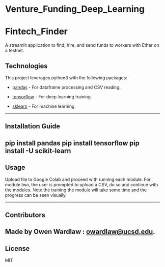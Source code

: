 # Venture_Funding_Deep_Learning

# Fintech_Finder
A streamlit application to find, hire, and send funds to workers with Ether on a testnet. 


## Technologies

This project leverages python3 with the following packages:


* [pandas](https://pandas.pydata.org/docs/getting_started/install.html) - For dataframe processing and CSV reading.

* [tensorflow](https://pypi.org/project/tensorflow/) - For deep learning training. 

* [sklearn](https://scikit-learn.org/stable/install.html) - For machine learning. 

---

## Installation Guide

pip install pandas 
pip install tensorflow
pip install -U scikit-learn
---

## Usage

Upload file to Google Colab and proceed with running each module. For module two, the user is prompted to upload a CSV, do so and continue with the modules. Note the training the module will take some time and the progress can be seen visually. 

---

## Contributors

Made by Owen Wardlaw : owardlaw@ucsd.edu.
---

## License

MIT
